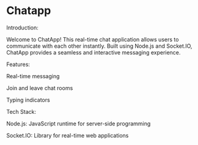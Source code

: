 # Chatapp

Introduction:

Welcome to ChatApp! This real-time chat application allows users to communicate with each other instantly. Built using Node.js and Socket.IO, ChatApp provides a seamless and interactive messaging experience.

Features:

Real-time messaging

Join and leave chat rooms

Typing indicators

Tech Stack:

Node.js: JavaScript runtime for server-side programming

Socket.IO: Library for real-time web applications
